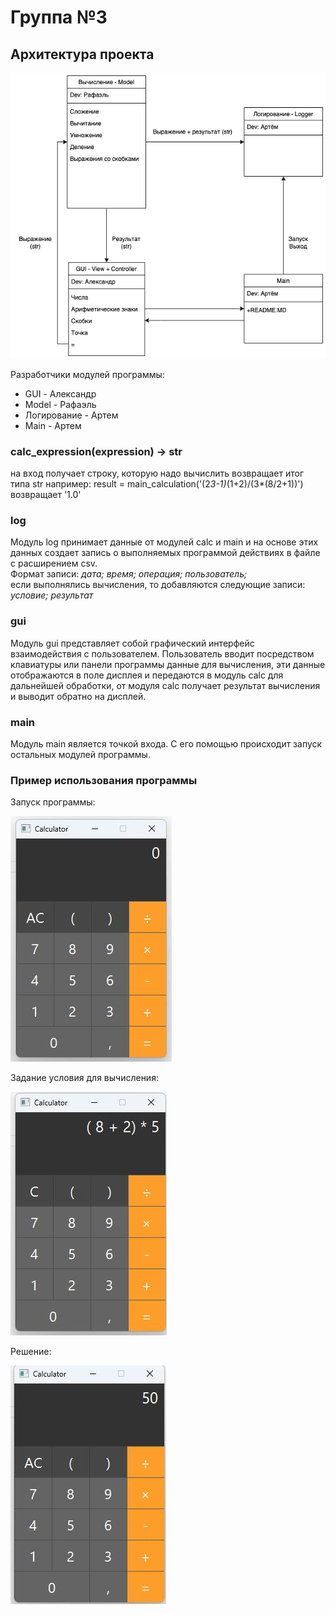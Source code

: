 # Группа №3
## Архитектура проекта

![Архитектура проекта](img/ar_project.png)

Разработчики модулей программы:
* GUI - Александр
* Model - Рафаэль
* Логирование - Артем
* Main - Артем
 
### **calc_expression(expression) -> str**
на вход получает строку, которую надо вычислить
возвращает итог типа str
например:
result = main_calculation('(2*3-1)*(1+2)/(3*(8/2+1))')
возвращает '1.0'

### **log**
Модуль log принимает данные от модулей calc и main и на основе этих данных создает запись о выполняемых программой 
действиях в файле с расширением csv. <br>
Формат записи: *дата; время; операция; пользователь;* <br>
если выполнялись вычисления, то добавляются следующие записи: *условие; результат*

### **gui**
Модуль gui представляет собой графический интерфейс взаимодействия с пользователем. Пользователь вводит посредством 
клавиатуры или панели программы данные для вычисления, эти данные отображаются в поле дисплея и 
передаются в модуль calc для дальнейшей обработки, от модуля calc получает результат вычисления и выводит обратно на 
дисплей.

### **main**
Модуль main является точкой входа. С его помощью происходит запуск остальных модулей программы.

### **Пример использования программы**
Запуск программы:

![Запуск программы](img/start.jpg)

Задание условия для вычисления:

![Вычисление](img/1.jpg)

Решение:

![Решение](img/2.jpg)
